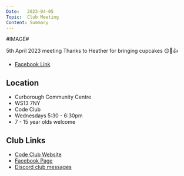 ```yaml
---
Date:   2023-04-05
Topic:  Club Meeting
Content: Summary
---
```

#IMAGE#

5th April 2023 meeting
Thanks to Heather for bringing cupcakes 
😊🧁👍

* [Facebook Link](https://www.facebook.com/720665616418529/posts/730700122081745)

## Location

* Curborough Community Centre
* WS13 7NY
* Code Club
* Wednesdays 5:30 - 6:30pm
* 7 - 15 year olds welcome

## Club Links

* [Code Club Website](https://lichfield-code-club.github.io/)
* [Facebook Page](https://www.facebook.com/LichfieldCoders)
* [Discord club messages](https://discord.gg/szz6xGK)
